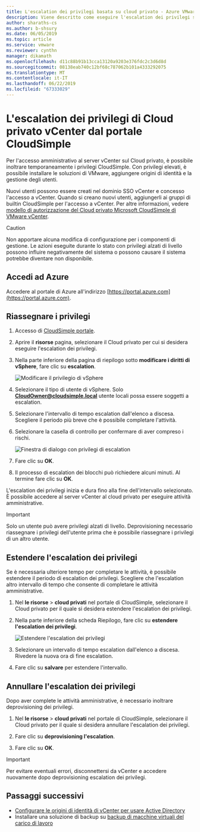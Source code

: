 ```yaml
---
title: L'escalation dei privilegi basata su cloud privato - Azure VMware Solution by CloudSimple
description: Viene descritto come eseguire l'escalation dei privilegi sul cloud privato per le funzioni amministrative in vCenter
author: sharaths-cs
ms.author: b-shsury
ms.date: 06/05/2019
ms.topic: article
ms.service: vmware
ms.reviewer: cynthn
manager: dikamath
ms.openlocfilehash: d11c88b91b13cca13120a9203e376fdc2c3d6d8d
ms.sourcegitcommit: 08138eab740c12bf68c787062b101a4333292075
ms.translationtype: MT
ms.contentlocale: it-IT
ms.lasthandoff: 06/22/2019
ms.locfileid: "67333029"
---
```

# <a name="escalate-private-cloud-vcenter-privileges-from-the-cloudsimple-portal"></a>L'escalation dei privilegi di Cloud privato vCenter dal portale CloudSimple 

Per l'accesso amministrativo al server vCenter sul Cloud privato, è possibile inoltrare temporaneamente i privilegi CloudSimple.  Con privilegi elevati, è possibile installare le soluzioni di VMware, aggiungere origini di identità e la gestione degli utenti.

Nuovi utenti possono essere creati nel dominio SSO vCenter e concesso l'accesso a vCenter.  Quando si creano nuovi utenti, aggiungerli ai gruppi di builtin CloudSimple per l'accesso a vCenter.  Per altre informazioni, vedere [modello di autorizzazione del Cloud privato Microsoft CloudSimple di VMware vCenter](https://docs.azure.cloudsimple.com/learn-private-cloud-permissions/).

> [!CAUTION]
> Non apportare alcuna modifica di configurazione per i componenti di gestione. Le azioni eseguite durante lo stato con privilegi alzati di livello possono influire negativamente del sistema o possono causare il sistema potrebbe diventare non disponibile.

## <a name="sign-in-to-azure"></a>Accedi ad Azure

Accedere al portale di Azure all'indirizzo [https://portal.azure.com](https://portal.azure.com).

## <a name="escalate-privileges"></a>Riassegnare i privilegi

1. Accesso di [CloudSimple portale](access-cloudsimple-portal.md).

2. Aprire il **risorse** pagina, selezionare il Cloud privato per cui si desidera eseguire l'escalation dei privilegi.

3. Nella parte inferiore della pagina di riepilogo sotto **modificare i diritti di vSphere**, fare clic su **escalation**.

    ![Modificare il privilegio di vSphere](media/escalate-private-cloud-privilege.png)

4. Selezionare il tipo di utente di vSphere.  Solo **CloudOwner@cloudsimple.local** utente locali possa essere soggetti a escalation.

5. Selezionare l'intervallo di tempo escalation dall'elenco a discesa. Scegliere il periodo più breve che è possibile completare l'attività.

6. Selezionare la casella di controllo per confermare di aver compreso i rischi.

    ![Finestra di dialogo con privilegi di escalation](media/escalate-private-cloud-privilege-dialog.png)

7. Fare clic su **OK**.

8. Il processo di escalation dei blocchi può richiedere alcuni minuti. Al termine fare clic su **OK**.

L'escalation dei privilegi inizia e dura fino alla fine dell'intervallo selezionato.  È possibile accedere al server vCenter al cloud privato per eseguire attività amministrative.

> [!IMPORTANT]
> Solo un utente può avere privilegi alzati di livello.  Deprovisioning necessario riassegnare i privilegi dell'utente prima che è possibile riassegnare i privilegi di un altro utente.

## <a name="extend-privilege-escalation"></a>Estendere l'escalation dei privilegi

Se è necessaria ulteriore tempo per completare le attività, è possibile estendere il periodo di escalation dei privilegi.  Scegliere che l'escalation altro intervallo di tempo che consente di completare le attività amministrative.

1. Nel **le risorse** > **cloud privati** nel portale di CloudSimple, selezionare il Cloud privato per il quale si desidera estendere l'escalation dei privilegi.

2. Nella parte inferiore della scheda Riepilogo, fare clic su **estendere l'escalation dei privilegi**.

    ![Estendere l'escalation dei privilegi](media/de-escalate-private-cloud-privilege.png)

3. Selezionare un intervallo di tempo escalation dall'elenco a discesa. Rivedere la nuova ora di fine escalation.

4. Fare clic su **salvare** per estendere l'intervallo.

## <a name="de-escalate-privileges"></a>Annullare l'escalation dei privilegi

Dopo aver complete le attività amministrative, è necessario inoltrare deprovisioning dei privilegi.  

1. Nel **le risorse** > **cloud privati** nel portale di CloudSimple, selezionare il Cloud privato per il quale si desidera annullare l'escalation dei privilegi.

2. Fare clic su **deprovisioning l'escalation**.

3. Fare clic su **OK**.

> [!IMPORTANT]
> Per evitare eventuali errori, disconnettersi da vCenter e accedere nuovamente dopo deprovisioning escalation dei privilegi.

## <a name="next-steps"></a>Passaggi successivi

* [Configurare le origini di identità di vCenter per usare Active Directory](https://docs.azure.cloudsimple.com/set-vcenter-identity/)
* Installare una soluzione di backup su [backup di macchine virtuali del carico di lavoro](https://docs.azure.cloudsimple.com/backup-workloads-veeam/)